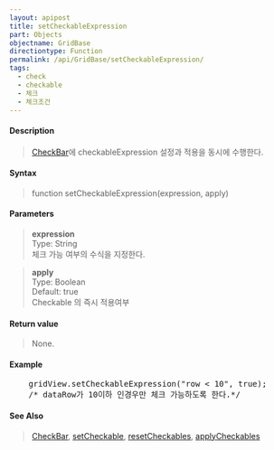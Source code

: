 ```yaml
---
layout: apipost
title: setCheckableExpression
part: Objects
objectname: GridBase
directiontype: Function
permalink: /api/GridBase/setCheckableExpression/
tags:
  - check
  - checkable
  - 체크
  - 체크조건
---
```



#### Description

> [CheckBar](/api/types/CheckBar/)에 checkableExpression 설정과 적용을 동시에 수행한다.

#### Syntax

> function setCheckableExpression(expression, apply)

#### Parameters

> **expression**  
> Type: String  
> 체크 가능 여부의 수식을 지정한다.  

> **apply**  
> Type: Boolean  
> Default: true  
> Checkable 의 즉시 적용여부  

#### Return value

> None.

#### Example

<pre class="prettyprint">
    gridView.setCheckableExpression("row < 10", true);
    /* dataRow가 10이하 인경우만 체크 가능하도록 한다.*/
</pre>

#### See Also
> [CheckBar](/api/types/CheckBar), [setCheckable](/api/GridBase/setCheckable), [resetCheckables](/api/GridBase/resetCheckables), [applyCheckables](/api/GridBase/applyCheckables)